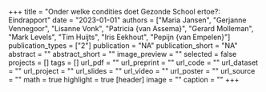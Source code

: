 +++
title = "Onder welke condities doet Gezonde School ertoe?: Eindrapport"
date = "2023-01-01"
authors = ["Maria Jansen", "Gerjanne Vennegoor", "Lisanne Vonk", "Patricia {van Assema}", "Gerard Molleman", "Mark Levels", "Tim Huijts", "Iris Eekhout", "Pepijn {van Empelen}"]
publication_types = ["2"]
publication = "NA"
publication_short = "NA"
abstract = ""
abstract_short = ""
image_preview = ""
selected = false
projects = []
tags = []
url_pdf = ""
url_preprint = ""
url_code = ""
url_dataset = ""
url_project = ""
url_slides = ""
url_video = ""
url_poster = ""
url_source = ""
math = true
highlight = true
[header]
image = ""
caption = ""
+++
